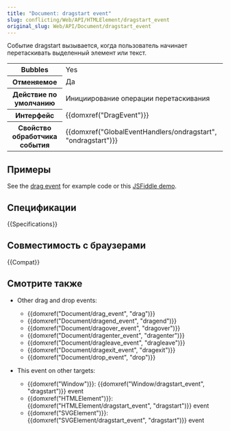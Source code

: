 ```yaml
---
title: "Document: dragstart event"
slug: conflicting/Web/API/HTMLElement/dragstart_event
original_slug: Web/API/Document/dragstart_event
---
```

Событие dragstart вызывается, когда пользователь начинает перетаскивать выделенный элемент или текст.

<table class="properties">
  <tbody>
    <tr>
      <th scope="row">Bubbles</th>
      <td>Yes</td>
    </tr>
    <tr>
      <th scope="row">Отменяемое</th>
      <td>Да</td>
    </tr>
    <tr>
      <th scope="row">Действие по умолчанию</th>
      <td>Инициирование операции перетаскивания</td>
    </tr>
    <tr>
      <th scope="row">Интерфейс</th>
      <td>{{domxref("DragEvent")}}</td>
    </tr>
    <tr>
      <th scope="row">Свойство обработчика события</th>
      <td>
        {{domxref("GlobalEventHandlers/ondragstart", "ondragstart")}}
      </td>
    </tr>
  </tbody>
</table>

## Примеры

See the [drag event](/ru/docs/Web/API/Document/drag_event) for example code or this [JSFiddle demo](http://jsfiddle.net/zfnj5rv4/).

## Спецификации

{{Specifications}}

## Совместимость с браузерами

{{Compat}}

## Смотрите также

- Other drag and drop events:

  - {{domxref("Document/drag_event", "drag")}}
  - {{domxref("Document/dragend_event", "dragend")}}
  - {{domxref("Document/dragover_event", "dragover")}}
  - {{domxref("Document/dragenter_event", "dragenter")}}
  - {{domxref("Document/dragleave_event", "dragleave")}}
  - {{domxref("Document/dragexit_event", "dragexit")}}
  - {{domxref("Document/drop_event", "drop")}}

- This event on other targets:

  - {{domxref("Window")}}: {{domxref("Window/dragstart_event", "dragstart")}} event
  - {{domxref("HTMLElement")}}: {{domxref("HTMLElement/dragstart_event", "dragstart")}} event
  - {{domxref("SVGElement")}}: {{domxref("SVGElement/dragstart_event", "dragstart")}} event
